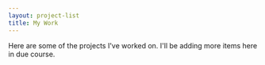 ```yaml
---
layout: project-list
title: My Work
---
```


Here are some of the projects I've worked on. I'll be adding more items here in due course. 